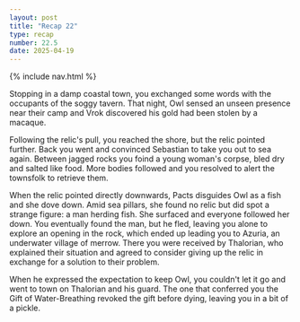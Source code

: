 ```yaml
---
layout: post
title: "Recap 22"
type: recap
number: 22.5
date: 2025-04-19
---
```


{% include nav.html %}

Stopping in a damp coastal town, you exchanged some words with the occupants of the soggy tavern. That night, Owl sensed an unseen presence near their camp and Vrok discovered his gold had been stolen by a macaque.

Following the relic's pull, you reached the shore, but the relic pointed further. Back you went and convinced Sebastian to take you out to sea again. Between jagged rocks you foind a young woman's corpse, bled dry and salted like food. More bodies followed and you resolved to alert the townsfolk to retrieve them.

When the relic pointed directly downwards, Pacts disguides Owl as a fish and she dove down. Amid sea pillars, she found no relic but did spot a strange figure: a man herding fish. She surfaced and everyone followed her down. You eventually found the man, but he fled, leaving you alone to explore an opening in the rock, which ended up leading you to Azuria, an underwater village of merrow. There you were received by Thalorian, who explained their situation and agreed to consider giving up the relic in exchange for a solution to their problem.

When he expressed the expectation to keep Owl, you couldn't let it go and went to town on Thalorian and his guard. The one that conferred you the Gift of Water-Breathing revoked the gift before dying, leaving you in a bit of a pickle.
